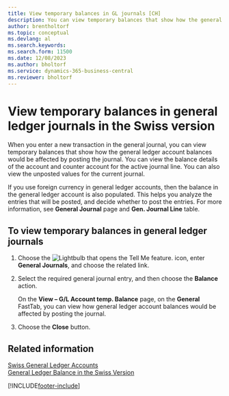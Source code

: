 ```yaml
---
title: View temporary balances in GL journals [CH]
description: You can view temporary balances that show how the general ledger account balances would be affected by posting a new transaction in the general journal.
author: brentholtorf
ms.topic: conceptual
ms.devlang: al
ms.search.keywords:
ms.search.form: 11500
ms.date: 12/08/2023
ms.author: bholtorf
ms.service: dynamics-365-business-central
ms.reviewer: bholtorf
---
```

# View temporary balances in general ledger journals in the Swiss version

When you enter a new transaction in the general journal, you can view temporary balances that show how the general ledger account balances would be affected by posting the journal. You can view the balance details of the account and counter account for the active journal line. You can also view the unposted values for the current journal.  

If you use foreign currency in general ledger accounts, then the balance in the general ledger account is also populated. This helps you analyze the entries that will be posted, and decide whether to post the entries. For more information, see **General Journal** page and **Gen. Journal Line** table.  

## To view temporary balances in general ledger journals  

1. Choose the ![Lightbulb that opens the Tell Me feature.](../../media/ui-search/search_small.png "Tell me what you want to do") icon, enter **General Journals**, and choose the related link.  
2. Select the required general journal entry, and then choose the **Balance** action.  

    On the **View – G/L Account temp. Balance** page, on the **General** FastTab, you can view how general ledger account balances would be affected by posting the journal.  

3. Choose the **Close** button.  

## Related information

[Swiss General Ledger Accounts](swiss-general-ledger-accounts.md)  
[General Ledger Balance in the Swiss Version](balance.md)  

[!INCLUDE[footer-include](../../includes/footer-banner.md)]